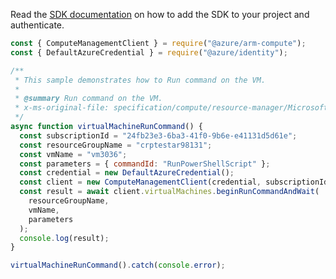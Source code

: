 Read the [SDK documentation](https://github.com/Azure/azure-sdk-for-js/blob/%40azure%2Farm-compute_18.0.0/sdk/compute/arm-compute/README.md) on how to add the SDK to your project and authenticate.

```javascript
const { ComputeManagementClient } = require("@azure/arm-compute");
const { DefaultAzureCredential } = require("@azure/identity");

/**
 * This sample demonstrates how to Run command on the VM.
 *
 * @summary Run command on the VM.
 * x-ms-original-file: specification/compute/resource-manager/Microsoft.Compute/stable/2022-03-01/ComputeRP/examples/runCommandExamples/VirtualMachineRunCommand.json
 */
async function virtualMachineRunCommand() {
  const subscriptionId = "24fb23e3-6ba3-41f0-9b6e-e41131d5d61e";
  const resourceGroupName = "crptestar98131";
  const vmName = "vm3036";
  const parameters = { commandId: "RunPowerShellScript" };
  const credential = new DefaultAzureCredential();
  const client = new ComputeManagementClient(credential, subscriptionId);
  const result = await client.virtualMachines.beginRunCommandAndWait(
    resourceGroupName,
    vmName,
    parameters
  );
  console.log(result);
}

virtualMachineRunCommand().catch(console.error);
```

